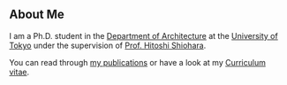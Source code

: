 ## About Me

I am a Ph.D. student in the [Department of Architecture](http://arch.t.u-tokyo.ac.jp/?lang=en) at the [University of Tokyo](http://www.u-tokyo.ac.jp/en/) under the supervision of [Prof. Hitoshi Shiohara](http://www.rcs.arch.t.u-tokyo.ac.jp/main/About_Us.html).

You can read through [my publications](my-publications) or have a look at my [Curriculum vitae](cv).

